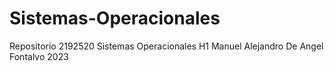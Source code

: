 # Sistemas-Operacionales
Repositorio 2192520 Sistemas Operacionales H1
Manuel Alejandro De Angel Fontalvo
2023
